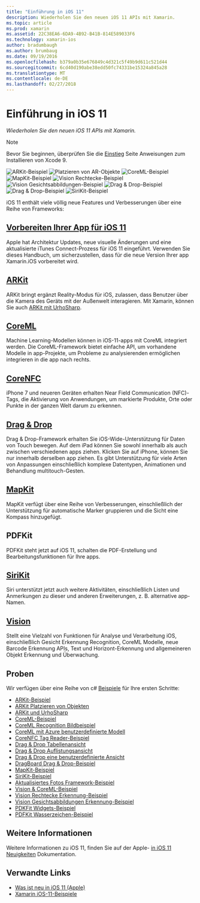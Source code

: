 ```yaml
---
title: "Einführung in iOS 11"
description: Wiederholen Sie den neuen iOS 11 APIs mit Xamarin.
ms.topic: article
ms.prod: xamarin
ms.assetid: 22C38EA6-6DA9-4B92-B41B-814E589033F6
ms.technology: xamarin-ios
author: bradumbaugh
ms.author: brumbaug
ms.date: 09/19/2016
ms.openlocfilehash: b379a0b35e676849c4d321c5f49b9d611c521d44
ms.sourcegitcommit: 6cd40d190abe38edd50fc74331be15324a845a28
ms.translationtype: MT
ms.contentlocale: de-DE
ms.lasthandoff: 02/27/2018
---
```

# <a name="introduction-to-ios-11"></a>Einführung in iOS 11

_Wiederholen Sie den neuen iOS 11 APIs mit Xamarin._

> [!NOTE]
> Bevor Sie beginnen, überprüfen Sie die [Einstieg](get-started.md) Seite Anweisungen zum Installieren von Xcode 9.

![ARKit-Beispiel](images/arkit.png) ![Platzieren von AR-Objekte](images/arkit2.png) ![CoreML-Beispiel](images/coreml.png) ![MapKit-Beispiel](images/mapkit.png) ![Vision Rechtecke-Beispiel](images/vision1.png) ![Vision Gesichtsabbildungen-Beispiel](images/vision2.png) ![Drag & Drop-Beispiel](images/drag-drop.png) ![Drag & Drop-Beispiel](images/drag-drop2.png) ![SiriKit-Beispiel](images/sirikit.png)

iOS 11 enthält viele völlig neue Features und Verbesserungen über eine Reihe von Frameworks:

## <a name="preparing-your-app-for-ios-11updating-your-appindexmd"></a>[Vorbereiten Ihrer App für iOS 11](updating-your-app/index.md)

Apple hat Architektur Updates, neue visuelle Änderungen und eine aktualisierte iTunes Connect-Prozess für iOS 11 eingeführt. Verwenden Sie dieses Handbuch, um sicherzustellen, dass für die neue Version Ihrer app Xamarin.iOS vorbereitet wird.

## <a name="arkitarkitindexmd"></a>[ARKit](arkit/index.md)

ARKit bringt ergänzt Reality-Modus für iOS, zulassen, dass Benutzer über die Kamera des Geräts mit der Außenwelt interagieren.
Mit Xamarin, können Sie auch [ARKit mit UrhoSharp](arkit/urhosharp.md).

## <a name="coremlcoremlmd"></a>[CoreML](coreml.md)

Machine Learning-Modellen können in iOS-11-apps mit CoreML integriert werden. Die CoreML-Framework bietet einfache API, um vorhandene Modelle in app-Projekte, um Probleme zu analysierenden ermöglichen integrieren in die app nach rechts.

## <a name="corenfccorenfcmd"></a>[CoreNFC](corenfc.md)

iPhone 7 und neueren Geräten erhalten Near Field Communication (NFC)-Tags, die Aktivierung von Anwendungen, um markierte Produkte, Orte oder Punkte in der ganzen Welt darum zu erkennen.

## <a name="drag-and-dropdrag-and-dropmd"></a>[Drag & Drop](drag-and-drop.md)

Drag & Drop-Framework erhalten Sie iOS-Wide-Unterstützung für Daten von Touch bewegen. Auf dem iPad können Sie sowohl innerhalb als auch zwischen verschiedenen apps ziehen. Klicken Sie auf iPhone, können Sie nur innerhalb derselben app ziehen. Es gibt Unterstützung für viele Arten von Anpassungen einschließlich komplexe Datentypen, Animationen und Behandlung multitouch-Gesten.

## <a name="mapkitmapkitmd"></a>[MapKit](mapkit.md)

MapKit verfügt über eine Reihe von Verbesserungen, einschließlich der Unterstützung für automatische Marker gruppieren und die Sicht eine Kompass hinzugefügt.

## <a name="pdfkit"></a>PDFKit

PDFKit steht jetzt auf iOS 11, schalten die PDF-Erstellung und Bearbeitungsfunktionen für Ihre apps.

## <a name="sirikitsirikitmd"></a>[SiriKit](sirikit.md)

Siri unterstützt jetzt auch weitere Aktivitäten, einschließlich Listen und Anmerkungen zu dieser und anderen Erweiterungen, z. B. alternative app-Namen.

## <a name="visionvisionmd"></a>[Vision](vision.md)

Stellt eine Vielzahl von Funktionen für Analyse und Verarbeitung iOS, einschließlich Gesicht Erkennung Recognition, CoreML Modelle, neue Barcode Erkennung APIs, Text und Horizont-Erkennung und allgemeineren Objekt Erkennung und Überwachung.

## <a name="samples"></a>Proben

Wir verfügen über eine Reihe von c# [Beispiele](https://developer.xamarin.com/samples/ios/iOS11/) für Ihre ersten Schritte:

* [ARKit-Beispiel](https://developer.xamarin.com/samples/monotouch/ios11/ARKitSample/)
* [ARKit Platzieren von Objekten](https://developer.xamarin.com/samples/monotouch/ios11/ARKitPlacingObjects/)
* [ARKit und UrhoSharp](arkit/urhosharp.md)
* [CoreML-Beispiel](https://developer.xamarin.com/samples/monotouch/ios11/CoreML)
* [CoreML Recognition Bildbeispiel](https://developer.xamarin.com/samples/monotouch/ios11/CoreMLImageRecognition)
* [CoreML mit Azure benutzerdefinierte Modell](https://developer.xamarin.com/samples/monotouch/ios11/CoreMLAzureModel)
* [CoreNFC Tag Reader-Beispiel](https://developer.xamarin.com/samples/monotouch/ios11/NFCTagReader/)
* [Drag & Drop Tabellenansicht](https://developer.xamarin.com/samples/monotouch/ios11/DragAndDropTableView)
* [Drag & Drop Auflistungsansicht](https://developer.xamarin.com/samples/monotouch/ios11/DragAndDropCollectionView)
* [Drag & Drop eine benutzerdefinierte Ansicht](https://developer.xamarin.com/samples/monotouch/ios11/DragAndDropCustomView)
* [DragBoard Drag & Drop-Beispiel](https://developer.xamarin.com/samples/monotouch/ios11/DragAndDropDragBoard)
* [MapKit-Beispiel](https://developer.xamarin.com/samples/monotouch/ios11/MapKitSample)
* [SiriKit-Beispiel](https://developer.xamarin.com/samples/monotouch/ios11/SiriKitSample/)
* [Aktualisiertes Fotos Framework-Beispiel](https://developer.xamarin.com/samples/monotouch/ios11/SamplePhotoApp/)
* [Vision & CoreML-Beispiel](https://developer.xamarin.com/samples/monotouch/ios11/CoreMLVision)
* [Vision Rechtecke Erkennung-Beispiel](https://developer.xamarin.com/samples/monotouch/ios11/VisionRects)
* [Vision Gesichtsabbildungen Erkennung-Beispiel](https://developer.xamarin.com/samples/monotouch/ios11/VisionFaces)
* [PDKFit Widgets-Beispiel](https://developer.xamarin.com/samples/monotouch/ios11/PDFAnnotationWidgetsAdvanced)
* [PDFKit Wasserzeichen-Beispiel](https://developer.xamarin.com/samples/monotouch/ios11/PDFDocumentWatermark)

## <a name="more-information"></a>Weitere Informationen

Weitere Informationen zu iOS 11, finden Sie auf der Apple- [in iOS 11 Neuigkeiten](https://developer.apple.com/ios/) Dokumentation.


## <a name="related-links"></a>Verwandte Links

- [Was ist neu in iOS 11 (Apple)](https://developer.apple.com/ios/)
- [Xamarin iOS-11-Beispiele](https://developer.xamarin.com/samples/ios/iOS11/)

